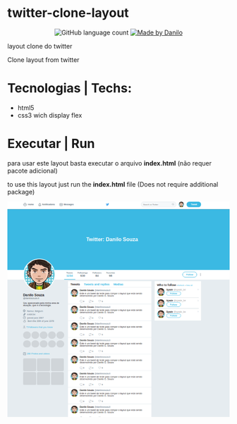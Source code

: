 # twitter-clone-layout

<p align="center">
  <img alt="GitHub language count" src="https://img.shields.io/github/languages/count/DaniloSouza19/twitter-clone-layout?color=%2304D361">

  <a href="">
    <img alt="Made by Danilo" src="https://img.shields.io/badge/made%20by-DaniloSouza19-%2304D361">
  </a>

layout clone do twitter

Clone layout from twitter 

# Tecnologias | Techs:

* html5 
* css3 wich display flex

# Executar | Run

para usar este layout basta executar o arquivo <strong>index.html</strong> (não requer pacote adicional)

to use this layout just run the <strong>index.html</strong> file (Does not require additional package)

<img src="https://github.com/DaniloSouza19/twitter-clone-layout/blob/master/final_layout.png" alt="Layoyt">
</img>
